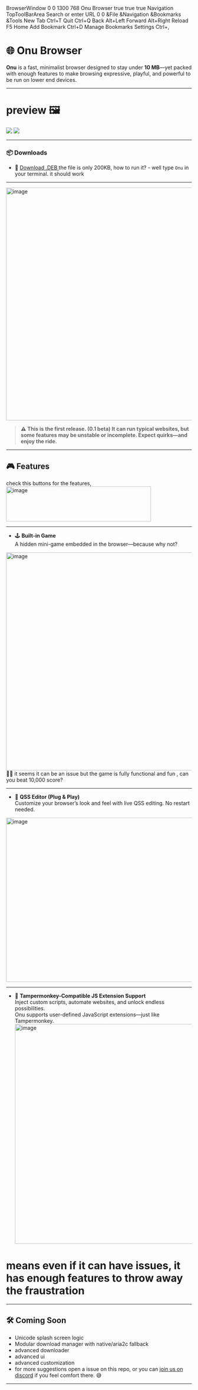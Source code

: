 


<?xml version="1.0" encoding="UTF-8"?>
<ui version="4.0">
  <class>BrowserWindow</class>
  <widget class="QMainWindow" name="BrowserWindow">
    <property name="geometry">
      <rect>
        <x>0</x>
        <y>0</y>
        <width>1300</width>
        <height>768</height>
      </rect>
    </property>
    <property name="windowTitle">
      <string>Onu Browser</string>
    </property>
    <widget class="QWidget" name="centralWidget">
      <layout class="QVBoxLayout" name="verticalLayout">
        <item>
          <widget class="QTabWidget" name="tabWidget">
            <property name="tabsClosable">
              <bool>true</bool>
            </property>
            <property name="movable">
              <bool>true</bool>
            </property>
            <property name="documentMode">
              <bool>true</bool>
            </property>
          </widget>
        </item>
      </layout>
    </widget>
    <widget class="QToolBar" name="toolBar">
      <property name="windowTitle">
        <string>Navigation</string>
      </property>
      <attribute name="toolBarArea">
        <enum>TopToolBarArea</enum>
      </attribute>
      <addaction name="actionBack"/>
      <addaction name="actionForward"/>
      <addaction name="actionReload"/>
      <addaction name="actionHome"/>
      <addaction name="separator"/>
      <widget class="QLineEdit" name="lineEdit">
        <property name="placeholderText">
          <string>Search or enter URL</string>
        </property>
        <sizepolicy hsizetype="Expanding" vsizetype="Fixed">
          <horstretch>0</horstretch>
          <verstretch>0</verstretch>
        </sizepolicy>
      </widget>
      <addaction name="actionNewTab"/>
      <addaction name="separator"/>
      <addaction name="actionSettings"/>
    </widget>
    <widget class="QStatusBar" name="statusBar"/>
    <widget class="QMenuBar" name="menuBar">
      <widget class="QMenu" name="menuFile">
        <property name="title">
          <string>&amp;File</string>
        </property>
        <addaction name="actionNewTab"/>
        <addaction name="actionQuit"/>
      </widget>
      <widget class="QMenu" name="menuNavigation">
        <property name="title">
          <string>&amp;Navigation</string>
        </property>
        <addaction name="actionBack"/>
        <addaction name="actionForward"/>
        <addaction name="actionReload"/>
        <addaction name="actionHome"/>
      </widget>
      <widget class="QMenu" name="menuBookmarks">
        <property name="title">
          <string>&amp;Bookmarks</string>
        </property>
        <addaction name="actionAddBookmark"/>
        <addaction name="actionManageBookmarks"/>
      </widget>
      <widget class="QMenu" name="menuTools">
        <property name="title">
          <string>&amp;Tools</string>
        </property>
        <addaction name="actionSettings"/>
      </widget>
      <addaction name="menuFile"/>
      <addaction name="menuNavigation"/>
      <addaction name="menuBookmarks"/>
      <addaction name="menuTools"/>
    </widget>
    <action name="actionNewTab">
      <property name="icon">
        <iconset theme="tab-new"/>
      </property>
      <property name="text">
        <string>New Tab</string>
      </property>
      <property name="shortcut">
        <string>Ctrl+T</string>
      </property>
    </action>
    <action name="actionQuit">
      <property name="text">
        <string>Quit</string>
      </property>
      <property name="shortcut">
        <string>Ctrl+Q</string>
      </property>
    </action>
    <action name="actionBack">
      <property name="icon">
        <iconset theme="go-previous"/>
      </property>
      <property name="text">
        <string>Back</string>
      </property>
      <property name="shortcut">
        <string>Alt+Left</string>
      </property>
    </action>
    <action name="actionForward">
      <property name="icon">
        <iconset theme="go-next"/>
      </property>
      <property name="text">
        <string>Forward</string>
      </property>
      <property name="shortcut">
        <string>Alt+Right</string>
      </property>
    </action>
    <action name="actionReload">
      <property name="icon">
        <iconset theme="view-refresh"/>
      </property>
      <property name="text">
        <string>Reload</string>
      </property>
      <property name="shortcut">
        <string>F5</string>
      </property>
    </action>
    <action name="actionHome">
      <property name="icon">
        <iconset theme="go-home"/>
      </property>
      <property name="text">
        <string>Home</string>
      </property>
    </action>
    <action name="actionAddBookmark">
      <property name="text">
        <string>Add Bookmark</string>
      </property>
      <property name="shortcut">
        <string>Ctrl+D</string>
      </property>
    </action>
    <action name="actionManageBookmarks">
      <property name="text">
        <string>Manage Bookmarks</string>
      </property>
    </action>
    <action name="actionSettings">
      <property name="text">
        <string>Settings</string>
      </property>
      <property name="shortcut">
        <string>Ctrl+,</string>
      </property>
    </action>
  </widget>
</ui>


# 🌐 Onu Browser

**Onu** is a fast, minimalist browser designed to stay under **10 MB**—yet packed with enough
features to make browsing expressive, playful, and powerful to be run on lower end devices.

---
# preview 🖼️
  <img src="https://github.com/user-attachments/assets/c64652bb-1218-413a-93bc-6d3c3750076e" />
  <img src="https://github.com/user-attachments/assets/f4e9ec85-a291-4f75-90a8-aff8217d2b85"  />

---

### 📦 Downloads

- 🔗 [Download .DEB ](https://github.com/zynomon/onu/raw/release/beta/onu-0.1.deb)
the file is only 200KB,     how to run it? -  well type   ```Onu```  in your terminal. it should work

---
<img width="1145" height="632" alt="image" src="https://github.com/user-attachments/assets/8a7a8f69-8c3a-4926-83cb-fb3bb2116d07" />

> __⚠️ This is the **first release**. (0.1 beta) It can run typical websites, but some features may be unstable or incomplete. Expect quirks—and enjoy the ride.__

---

## 🎮 Features
check this buttons for the features,
<img width="393" height="95" alt="image" src="https://github.com/user-attachments/assets/deafd1e8-25dd-42b4-b09b-1f9c7632b547" />

---

- 🕹️ **Built-in Game**  
  A hidden mini-game embedded in the browser—because why not?
<img width="1165" height="592" alt="image" src="https://github.com/user-attachments/assets/f9e6aa4a-6952-4145-aa2e-8ec5969356c9" />
🤦‍♂️ it seems it can be an issue but the game is fully functional and fun , can you beat 10,000 score?

---

- 🎨 **QSS Editor (Plug & Play)**  
  Customize your browser’s look and feel with live QSS editing. No restart needed.
<img width="1022" height="446" alt="image" src="https://github.com/user-attachments/assets/402d563a-b63e-4d3f-9aee-2d87128f2d26" />

---

- 🧠 **Tampermonkey-Compatible JS Extension Support**  
  Inject custom scripts, automate websites, and unlock endless possibilities.  
  Onu supports user-defined JavaScript extensions—just like Tampermonkey.
  <img width="1144" height="597" alt="image" src="https://github.com/user-attachments/assets/6a374589-765b-4992-b9c2-9b5457f635d5" />

# means even if it can have issues, it has enough features to throw away the fraustration

---

## 🛠️ Coming Soon

- Unicode splash screen logic  
- Modular download manager with native/aria2c fallback
- advanced downloader
- advanced ui
- advanced customization
- for more suggestions open a issue on this repo, or you can [join us on discord](https://discord.gg/Jn7FBwu99F) if you feel comfort there. 😅
  
---


